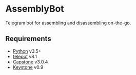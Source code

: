 # AssemblyBot

Telegram bot for assembling and disassembling on-the-go.


## Requirements
- [Python][1] v3.5+
- [telepot][2] v8.1
- [Capstone][3] v3.0.4
- [Keystone][4] v0.9


[1]: https://www.python.org/
[2]: https://github.com/nickoala/telepot
[3]: http://www.capstone-engine.org
[4]: http://www.keystone-engine.org
